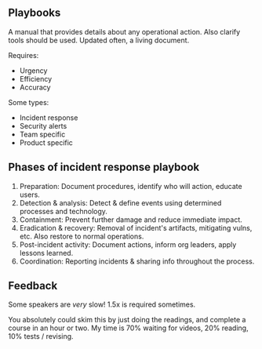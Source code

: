 ## Playbooks

A manual that provides details about any operational action. Also clarify tools should be used. Updated often, a living document.

Requires:

- Urgency
- Efficiency
- Accuracy

Some types:

- Incident response
- Security alerts
- Team specific
- Product specific

## Phases of incident response playbook

1. Preparation: Document procedures, identify who will action, educate users.
2. Detection & analysis: Detect & define events using determined processes and technology.
3. Containment: Prevent further damage and reduce immediate impact.
4. Eradication & recovery: Removal of incident's artifacts, mitigating vulns, etc. Also restore to normal operations.
5. Post-incident activity: Document actions, inform org leaders, apply lessons learned.
6. Coordination: Reporting incidents & sharing info throughout the process.

## Feedback

Some speakers are _very_ slow! 1.5x is required sometimes.

You absolutely could skim this by just doing the readings, and complete a course in an hour or two. My time is 70% waiting for videos, 20% reading, 10% tests / revising.
